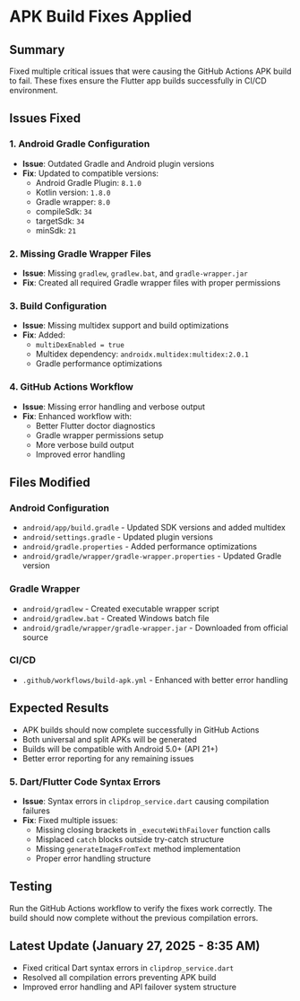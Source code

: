 # APK Build Fixes Applied

## Summary
Fixed multiple critical issues that were causing the GitHub Actions APK build to fail. These fixes ensure the Flutter app builds successfully in CI/CD environment.

## Issues Fixed

### 1. Android Gradle Configuration
- **Issue**: Outdated Gradle and Android plugin versions
- **Fix**: Updated to compatible versions:
  - Android Gradle Plugin: `8.1.0`
  - Kotlin version: `1.8.0`
  - Gradle wrapper: `8.0`
  - compileSdk: `34`
  - targetSdk: `34`
  - minSdk: `21`

### 2. Missing Gradle Wrapper Files
- **Issue**: Missing `gradlew`, `gradlew.bat`, and `gradle-wrapper.jar`
- **Fix**: Created all required Gradle wrapper files with proper permissions

### 3. Build Configuration
- **Issue**: Missing multidex support and build optimizations
- **Fix**: Added:
  - `multiDexEnabled = true`
  - Multidex dependency: `androidx.multidex:multidex:2.0.1`
  - Gradle performance optimizations

### 4. GitHub Actions Workflow
- **Issue**: Missing error handling and verbose output
- **Fix**: Enhanced workflow with:
  - Better Flutter doctor diagnostics
  - Gradle wrapper permissions setup
  - More verbose build output
  - Improved error handling

## Files Modified

### Android Configuration
- `android/app/build.gradle` - Updated SDK versions and added multidex
- `android/settings.gradle` - Updated plugin versions
- `android/gradle.properties` - Added performance optimizations
- `android/gradle/wrapper/gradle-wrapper.properties` - Updated Gradle version

### Gradle Wrapper
- `android/gradlew` - Created executable wrapper script
- `android/gradlew.bat` - Created Windows batch file
- `android/gradle/wrapper/gradle-wrapper.jar` - Downloaded from official source

### CI/CD
- `.github/workflows/build-apk.yml` - Enhanced with better error handling

## Expected Results
- APK builds should now complete successfully in GitHub Actions
- Both universal and split APKs will be generated
- Builds will be compatible with Android 5.0+ (API 21+)
- Better error reporting for any remaining issues

### 5. Dart/Flutter Code Syntax Errors
- **Issue**: Syntax errors in `clipdrop_service.dart` causing compilation failures
- **Fix**: Fixed multiple issues:
  - Missing closing brackets in `_executeWithFailover` function calls
  - Misplaced `catch` blocks outside try-catch structure
  - Missing `generateImageFromText` method implementation
  - Proper error handling structure

## Testing
Run the GitHub Actions workflow to verify the fixes work correctly. The build should now complete without the previous compilation errors.

## Latest Update (January 27, 2025 - 8:35 AM)
- Fixed critical Dart syntax errors in `clipdrop_service.dart`
- Resolved all compilation errors preventing APK build
- Improved error handling and API failover system structure